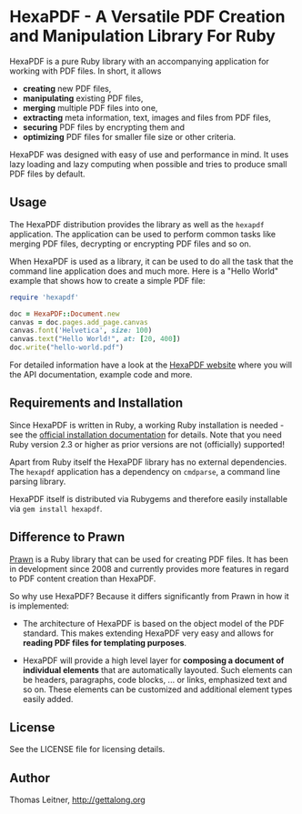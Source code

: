 # HexaPDF - A Versatile PDF Creation and Manipulation Library For Ruby

HexaPDF is a pure Ruby library with an accompanying application for working with PDF files. In
short, it allows

* **creating** new PDF files,
* **manipulating** existing PDF files,
* **merging** multiple PDF files into one,
* **extracting** meta information, text, images and files from PDF files,
* **securing** PDF files by encrypting them and
* **optimizing** PDF files for smaller file size or other criteria.

HexaPDF was designed with easy of use and performance in mind. It uses lazy loading and lazy
computing when possible and tries to produce small PDF files by default.


## Usage

The HexaPDF distribution provides the library as well as the `hexapdf` application. The application
can be used to perform common tasks like merging PDF files, decrypting or encrypting PDF files and
so on.

When HexaPDF is used as a library, it can be used to do all the task that the command line
application does and much more. Here is a "Hello World" example that shows how to create a simple
PDF file:

~~~ ruby
require 'hexapdf'

doc = HexaPDF::Document.new
canvas = doc.pages.add_page.canvas
canvas.font('Helvetica', size: 100)
canvas.text("Hello World!", at: [20, 400])
doc.write("hello-world.pdf")
~~~

For detailed information have a look at the [HexaPDF website][website] where you will the API
documentation, example code and more.

[website]: http://hexapdf.gettalong.org


## Requirements and Installation

Since HexaPDF is written in Ruby, a working Ruby installation is needed - see the
[official installation documentation][rbinstall] for details. Note that you need Ruby version 2.3 or
higher as prior versions are not (officially) supported!

Apart from Ruby itself the HexaPDF library has no external dependencies. The `hexapdf` application
has a dependency on `cmdparse`, a command line parsing library.

HexaPDF itself is distributed via Rubygems and therefore easily installable via `gem install
hexapdf`.

[rbinstall]: (https://www.ruby-lang.org/en/documentation/installation/)


## Difference to Prawn

[Prawn] is a Ruby library that can be used for creating PDF files. It has been in development since
2008 and currently provides more features in regard to PDF content creation than HexaPDF.

So why use HexaPDF? Because it differs significantly from Prawn in how it is implemented:

* The architecture of HexaPDF is based on the object model of the PDF standard. This makes extending
  HexaPDF very easy and allows for **reading PDF files for templating purposes**.

* HexaPDF will provide a high level layer for **composing a document of individual elements** that
  are automatically layouted. Such elements can be headers, paragraphs, code blocks, ... or links,
  emphasized text and so on. These elements can be customized and additional element types easily
  added.

[Prawn]: http://prawnpdf.org


## License

See the LICENSE file for licensing details.


## Author

Thomas Leitner, <http://gettalong.org>
